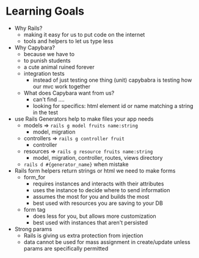 # Learning Goals
- Why Rails?
  - making it easy for us to put code on the internet
  - tools and helpers to let us type less
- Why Capybara?
  - because we have to
  - to punish students
  - a cute animal ruined forever
  - integration tests
    - instead of just testing one thing (unit) capybabra is testing how our mvc work together
  - What does Capybara want from us?
    - can't find ....
    - looking for specifics: html element id or name matching a string in the test
- use Rails Generators help to make files your app needs
  - models => `rails g model fruits name:string`
    - model, migration
  - controllers => `rails g controller fruit`
    - controller
  - resources => `rails g resource fruits name:string`
    - model, migration, controller, routes, views directory
  - `rails d #{generator_name}` when mistake
- Rails form helpers return strings or html we need to make forms
  - form_for
    - requires instances and interacts with their attributes
    - uses the instance to decide where to send information
    - assumes the most for you and builds the most
    - best used with resources you are saving to your DB
  - form tag
    - does less for you, but allows more customization
    - best used with instances that aren't persisted
- Strong params
  - Rails is giving us extra protection from injection
  - data cannot be used for mass assignment in create/update unless params are specifically permitted

